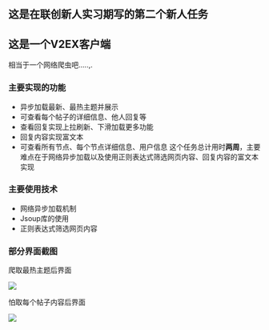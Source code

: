 ## 这是在联创新人实习期写的第二个新人任务
## 这是一个V2EX客户端

相当于一个网络爬虫吧.....,.

### 主要实现的功能

- 异步加载最新、最热主题并展示
- 可查看每个帖子的详细信息、他人回复等
- 查看回复实现上拉刷新、下滑加载更多功能
- 回复内容实现富文本
- 可查看所有节点、每个节点详细信息、用户信息
  这个任务总计用时**两周**，主要难点在于网络异步加载以及使用正则表达式筛选网页内容、回复内容的富文本实现

### 主要使用技术

- 网络异步加载机制
- Jsoup库的使用
- 正则表达式筛选网页内容

### 部分界面截图

爬取最热主题后界面

![](https://ooo.0o0.ooo/2017/06/20/5949043798e4e.png)

怕取每个帖子内容后界面

![](https://ooo.0o0.ooo/2017/06/20/594904c912648.png)